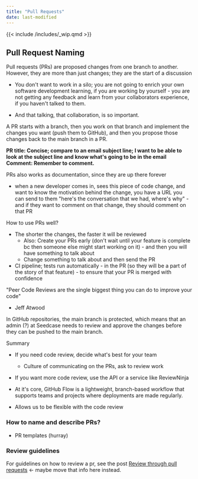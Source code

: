 ```yaml
---
title: "Pull Requests"
date: last-modified
---
```


{{< include /includes/_wip.qmd >}}

## Pull Request Naming

Pull requests (PRs) are proposed changes from one branch to another. However, they are more than just changes; they are the start of a discussion

- You don't want to work in a silo; you are not going to enrich your own software development learning, if you are working by yourself - you are not getting any feedback and learn from your collaborators experience, if you haven't talked to them.

- And that talking, that collaboration, is so important.

A PR starts with a branch, then you work on that branch and implement the changes you want (push them to GitHub), and then you propose those changes back to the main branch in a PR.

**PR title: Concise; compare to an email subject line; I want to be able to look at the subject line and know what's going to be in the email**
**Comment: Remember to comment.**

PRs also works as documentation, since they are up there forever

- when a new developer comes in, sees this piece of code change, and want to know the motivation behind the change, you have a URL you can send to them "here's the conversation that we had, where's why" - and if they want to comment on that change, they should comment on that PR

How to use PRs well?

- The shorter the changes, the faster it will be reviewed
  - Also: Create your PRs early (don't wait until your feature is complete bc then someone else might start working on it) - and then you will have something to talk about
  - Change something to talk about and then send the PR
- CI pipeline; tests run automatically - in the PR (so they will be a part of the story of that feature) - to ensure that your PR is merged with confidence

"Peer Code Reviews are the single biggest thing you can do to improve your code"

- Jeff Atwood

In GitHub repositories, the main branch is protected, which means that an admin (?) at Seedcase needs to review and approve the changes before they can be pushed to the main branch.

Summary

- If you need code review, decide what's best for your team
  - Culture of communicating on the PRs, ask to review work
- If you want more code review, use the API or a service like ReviewNinja

- At it's core, GitHub Flow is a lightweight, branch-based workflow that supports teams and projects where deployments are made regularly.
- Allows us to be flexible with the code review

### How to name and describe PRs?

- PR templates (hurray)

### Review guidelines

For guidelines on how to review a pr, see the post [Review through pull requests](https://seedcase-project.org/community/guide-entries/reviewing-prs/index.html) <- maybe move that info here instead.
